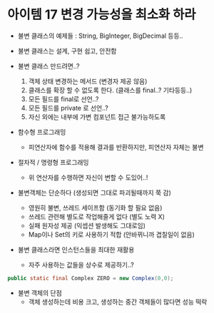 # 아이템 17 변경 가능성을 최소화 하라
  * 불변 클래스의 예제들 : String, BigInteger, BigDecimal 등등..
  * 불변 클래스는 설계, 구현 쉽고, 안전함

  * 불변 클래스 만드려면..?
    1. 객체 상태 변경하는 메서드 (변경자 제공 않음)
    2. 클래스를 확장 할 수 없도록 한다. (클래스를 final..? 기타등등..)
    3. 모든 필드를 final로 선언..?
    4. 모든 필드를 private 로 선언..?
    5. 자신 외에는 내부에 가변 컴포넌트 접근 불가능하도록
  
  * 함수형 프로그래밍 
    * 피연산자에 함수를 적용해 결과를 반환하지만, 피연산자 자체는 불변
  
  * 절차적 / 명령형 프로그래밍
    * 위 연산자를 수행하면 자신이 변할 수 도있어..!

  * 불변객체는 단순하다 (생성되면 그대로 파괴될때까지 쭉 감)
    * 영원히 불변, 쓰레드 세이프함 (동기화 할 필요 없음)
    * 쓰레드 관련해 별도로 작업해줄게 없다 (별도 노력 X)
    * 실패 원자성 제공 (익셉션 발생해도 그대로임)
    * Map이나 Set의 키로 사용하기 적합 (안바뀌니까 겹칠일이 없음)
    
  * 불변 클래스라면 인스턴스들을 최대한 재활용
    * 자주 사용하는 값들을 상수로 제공하기..?
  ```java
  public static final Complex ZERO = new Complex(0,0);
  ```

  * 불변 객체의 단점
    * 객체 생성하는데 비용 크고, 생성하는 중간 객체들이 많다면 성능 떡락